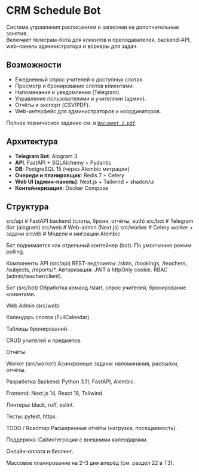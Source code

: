 # CRM Schedule Bot

Система управления расписанием и записями на дополнительные занятия.  
Включает телеграм-бота для клиентов и преподавателей, backend-API, web-панель администратора и воркеры для задач.

## Возможности
- Ежедневный опрос учителей о доступных слотах.
- Просмотр и бронирование слотов клиентами.
- Напоминания и уведомления (Telegram).
- Управление пользователями и учителями (админ).
- Отчёты и экспорт (CSV/PDF).
- Web-интерфейс для администраторов и координаторов.

Полное техническое задание см. в [`Document 2.pdf`](./Document%202.pdf).

## Архитектура
- **Telegram Bot**: Aiogram 3  
- **API**: FastAPI + SQLAlchemy + Pydantic  
- **DB**: PostgreSQL 15 (через Alembic миграции)  
- **Очереди и планировщик**: Redis 7 + Celery  
- **Web UI (админ-панель)**: Next.js + Tailwind + shadcn/ui  
- **Контейнеризация**: Docker Compose  

## Структура
src/api # FastAPI backend (слоты, брони, отчёты, auth)
src/bot # Telegram бот (aiogram)
src/web # Web-admin (Next.js)
src/worker # Celery worker + задачи
src/db # Модели и миграции Alembic



Бот поднимается как отдельный контейнер (bot). По умолчанию режим polling.

Компоненты
API (src/api)
REST-эндпоинты: /slots, /bookings, /teachers, /subjects, /reports/*.
Авторизация: JWT в httpOnly cookie. RBAC (admin/teacher/client).

Бот (src/bot)
Обработка команд /start, опрос учителей, бронирование клиентами.

Web Admin (src/web)

Календарь слотов (FullCalendar).

Таблицы бронирований.

CRUD учителей и предметов.

Отчёты.

Worker (src/worker)
Асинхронные задачи: напоминания, рассылки, отчёты.

Разработка
Backend: Python 3.11, FastAPI, Alembic.

Frontend: Next.js 14, React 18, Tailwind.

Линтеры: black, ruff, eslint.

Тесты: pytest, httpx.

TODO / Roadmap
Расширенные отчёты (нагрузка, посещаемость).

Поддержка iCal/интеграции с внешними календарями.

Онлайн-оплата и биллинг.

Массовое планирование на 2–3 дня вперёд (см. раздел 22 в ТЗ).